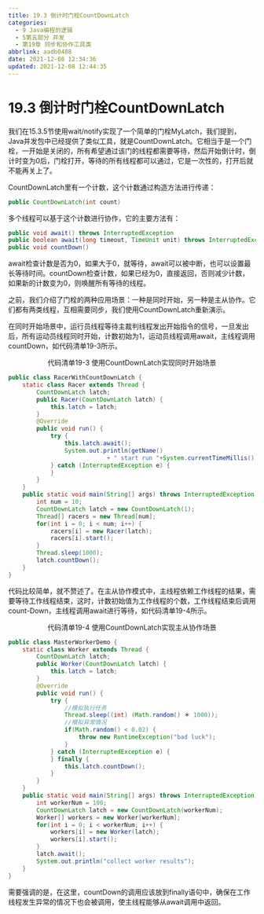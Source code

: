 ```yaml
---
title: 19.3 倒计时门栓CountDownLatch
categories:
  - 9 Java编程的逻辑
  - 5第五部分 并发
  - 第19章 同步和协作工具类
abbrlink: aadb0488
date: 2021-12-08 12:34:36
updated: 2021-12-08 12:44:35
---
```

# 19.3 倒计时门栓CountDownLatch
我们在15.3.5节使用wait/notify实现了一个简单的门栓MyLatch，我们提到，Java并发包中已经提供了类似工具，就是CountDownLatch。它相当于是一个门栓，一开始是关闭的，所有希望通过该门的线程都需要等待，然后开始倒计时，倒计时变为0后，门栓打开，等待的所有线程都可以通过，它是一次性的，打开后就不能再关上了。

CountDownLatch里有一个计数，这个计数通过构造方法进行传递：

```java
public CountDownLatch(int count)
```

多个线程可以基于这个计数进行协作，它的主要方法有：

```java
public void await() throws InterruptedException
public boolean await(long timeout, TimeUnit unit) throws InterruptedException
public void countDown()
```

await检查计数是否为0，如果大于0，就等待，await可以被中断，也可以设置最长等待时间。countDown检查计数，如果已经为0，直接返回，否则减少计数，如果新的计数变为0，则唤醒所有等待的线程。

之前，我们介绍了门栓的两种应用场景：一种是同时开始，另一种是主从协作。它们都有两类线程，互相需要同步，我们使用CountDownLatch重新演示。

在同时开始场景中，运行员线程等待主裁判线程发出开始指令的信号，一旦发出后，所有运动员线程同时开始，计数初始为1，运动员线程调用await，主线程调用countDown，如代码清单19-3所示。

<center>代码清单19-3 使用CountDownLatch实现同时开始场景</center>

```java
public class RacerWithCountDownLatch {
    static class Racer extends Thread {
        CountDownLatch latch;
        public Racer(CountDownLatch latch) {
            this.latch = latch;
        }
        @Override
        public void run() {
            try {
                this.latch.await();
                System.out.println(getName()
                            + " start run "+System.currentTimeMillis());
            } catch (InterruptedException e) {
            }
        }
    }
    public static void main(String[] args) throws InterruptedException {
        int num = 10;
        CountDownLatch latch = new CountDownLatch(1);
        Thread[] racers = new Thread[num];
        for(int i = 0; i < num; i++) {
            racers[i] = new Racer(latch);
            racers[i].start();
        }
        Thread.sleep(1000);
        latch.countDown();
    }
}
```

代码比较简单，就不赘述了。在主从协作模式中，主线程依赖工作线程的结果，需要等待工作线程结束，这时，计数初始值为工作线程的个数，工作线程结束后调用count-Down，主线程调用await进行等待，如代码清单19-4所示。

<center>代码清单19-4 使用CountDownLatch实现主从协作场景</center>

```java
public class MasterWorkerDemo {
    static class Worker extends Thread {
        CountDownLatch latch;
        public Worker(CountDownLatch latch) {
            this.latch = latch;
        }
        @Override
        public void run() {
            try {
                //模拟执行任务
                Thread.sleep((int) (Math.random() ＊ 1000));
                //模拟异常情况
                if(Math.random() < 0.02) {
                    throw new RuntimeException("bad luck");
                }
            } catch (InterruptedException e) {
            } finally {
                this.latch.countDown();
            }
        }
    }
    public static void main(String[] args) throws InterruptedException {
        int workerNum = 100;
        CountDownLatch latch = new CountDownLatch(workerNum);
        Worker[] workers = new Worker[workerNum];
        for(int i = 0; i < workerNum; i++) {
            workers[i] = new Worker(latch);
            workers[i].start();
        }
        latch.await();
        System.out.println("collect worker results");
    }
}
```

需要强调的是，在这里，countDown的调用应该放到finally语句中，确保在工作线程发生异常的情况下也会被调用，使主线程能够从await调用中返回。
